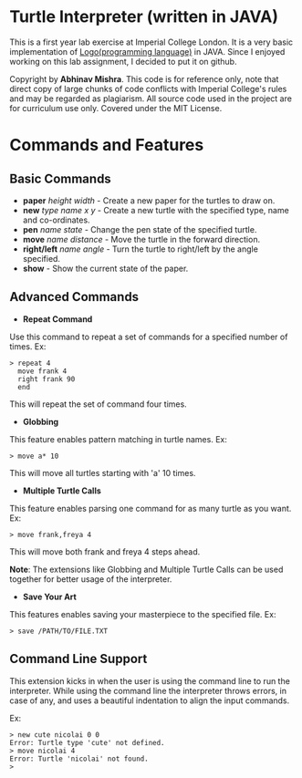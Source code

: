 Turtle Interpreter (written in JAVA)
===================================

This is a first year lab exercise at Imperial College London. It is
a very basic implementation of [Logo(programming language)](https://en.wikipedia.org/wiki/Logo_%28programming_language%29)
in JAVA. Since I enjoyed working on this lab assignment, I decided to put
it on github.


Copyright by **Abhinav Mishra**. This code is for
reference only, note that direct copy of large chunks of code conflicts
with Imperial College's rules and may be regarded as plagiarism. All
source code used in the project are for curriculum use only.
Covered under the MIT License.

Commands and Features
=====================

Basic Commands
--------------

* **paper** *height* *width* - Create a new paper for the turtles to draw on.
* **new** *type* *name* *x* *y* - Create a new turtle with the specified type, name and co-ordinates.
* **pen** *name* *state* - Change the pen state of the specified turtle.
* **move** *name* *distance* - Move the turtle in the forward direction.
* **right/left** *name* *angle* - Turn the turtle to right/left by the angle specified.
* **show** - Show the current state of the paper.

Advanced Commands
-----------------

* **Repeat Command**

Use this command to repeat a set of commands for a specified number of times.
Ex:
```
> repeat 4
  move frank 4
  right frank 90
  end
```
This will repeat the set of command four times. 

* **Globbing**

This feature enables pattern matching in turtle names.
Ex:
```
> move a* 10
```

This will move all turtles starting with 'a' 10 times.

* **Multiple Turtle Calls**

This feature enables parsing one command for as many turtle as you want.
Ex:
```
> move frank,freya 4
```

This will move both frank and freya 4 steps ahead.

**Note**: The extensions like Globbing and Multiple Turtle Calls can be used together for better usage of the interpreter.

* **Save Your Art**

This features enables saving your masterpiece to the specified file.
Ex:
```
> save /PATH/TO/FILE.TXT
```

Command Line Support
--------------------
This extension kicks in when the user is using the command line to run the interpreter.
While using the command line the interpreter throws errors, in case of any, and uses a beautiful
indentation to align the input commands.

Ex:
```
> new cute nicolai 0 0
Error: Turtle type 'cute' not defined.
> move nicolai 4
Error: Turtle 'nicolai' not found.
>
```
